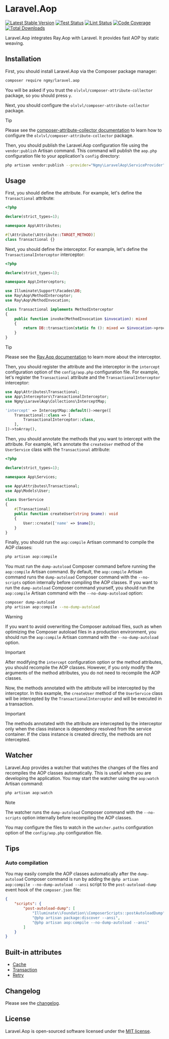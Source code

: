 # Laravel.Aop

[![Latest Stable Version](https://img.shields.io/packagist/v/ngmy/laravel.aop.svg?style=flat-square&label=stable)](https://packagist.org/packages/ngmy/laravel.aop)
[![Test Status](https://img.shields.io/github/actions/workflow/status/ngmy/laravel.aop/test.yml?style=flat-square&label=test)](https://github.com/ngmy/Laravel.aop/actions/workflows/test.yml)
[![Lint Status](https://img.shields.io/github/actions/workflow/status/ngmy/laravel.aop/lint.yml?style=flat-square&label=lint)](https://github.com/ngmy/Laravel.aop/actions/workflows/lint.yml)
[![Code Coverage](https://img.shields.io/coverallsCoverage/github/ngmy/Laravel.Aop?style=flat-square)](https://coveralls.io/github/ngmy/Laravel.Aop)
[![Total Downloads](https://img.shields.io/packagist/dt/ngmy/laravel.aop.svg?style=flat-square)](https://packagist.org/packages/ngmy/laravel.aop)

Laravel.Aop integrates Ray.Aop with Laravel. It provides fast AOP by static weaving.

## Installation

First, you should install Laravel.Aop via the Composer package manager:

```bash
composer require ngmy/laravel.aop
```

You will be asked if you trust the `olvlvl/composer-attribute-collector` package, so you should press `y`.

Next, you should configure the `olvlvl/composer-attribute-collector` package.

> [!TIP]
> Please see the [composer-attribute-collector documentation](https://github.com/olvlvl/composer-attribute-collector)
> to learn how to configure the `olvlvl/composer-attribute-collector` package.

Then, you should publish the Laravel.Aop configuration file using the `vendor:publish` Artisan command. This command
will publish the `aop.php` configuration file to your application's `config` directory:

```bash
php artisan vendor:publish --provider="Ngmy\LaravelAop\ServiceProvider"
```

## Usage

First, you should define the attribute.
For example, let's define the `Transactional` attribute:

```php
<?php

declare(strict_types=1);

namespace App\Attributes;

#[\Attribute(\Attribute::TARGET_METHOD)]
class Transactional {}
```

Next, you should define the interceptor.
For example, let's define the `TransactionalInterceptor` interceptor:

```php
<?php

declare(strict_types=1);

namespace App\Interceptors;

use Illuminate\Support\Facades\DB;
use Ray\Aop\MethodInterceptor;
use Ray\Aop\MethodInvocation;

class Transactional implements MethodInterceptor
{
    public function invoke(MethodInvocation $invocation): mixed
    {
        return DB::transaction(static fn (): mixed => $invocation->proceed());
    }
}
```

> [!TIP]
> Please see the [Ray.Aop documentation](https://github.com/ray-di/Ray.Aop) to learn more about the interceptor.

Then, you should register the attribute and the interceptor in the `intercept` configuration option of the
`config/aop.php` configuration file.
For example, let's register the `Transactional` attribute and the `TransactionalInterceptor` interceptor:

```php
use App\Attributes\Transactional;
use App\Interceptors\TransactionalInterceptor;
use Ngmy\LaravelAop\Collections\InterceptMap;

'intercept' => InterceptMap::default()->merge([
    Transactional::class => [
        TransactionalInterceptor::class,
    ],
])->toArray(),
```

Then, you should annotate the methods that you want to intercept with the attribute.
For example, let's annotate the `createUser` method of the `UserService` class with the `Transactional` attribute:

```php
<?php

declare(strict_types=1);

namespace App\Services;

use App\Attributes\Transactional;
use App\Models\User;

class UserService
{
    #[Transactional]
    public function createUser(string $name): void
    {
        User::create(['name' => $name]);
    }
}
```

Finally, you should run the `aop:compile` Artisan command to compile the AOP classes:

```bash
php artisan aop:compile
```

You must run the `dump-autoload` Composer command before running the `aop:compile` Artisan command.
By default, the `aop:compile` Artisan command runs the `dump-autoload` Composer command with the `--no-scripts` option
internally before compiling the AOP classes.
If you want to run the `dump-autoload` Composer command yourself, you should run the `aop:compile` Artisan
command with the `--no-dump-autoload` option:

```bash
composer dump-autoload
php artisan aop:compile --no-dump-autoload
```

> [!WARNING]
> If you want to avoid overwriting the Composer autoload files, such as when optimizing the Composer autoload files in
> a production environment, you should run the `aop:compile` Artisan command with the `--no-dump-autoload` option.

> [!IMPORTANT]
> After modifying the `intercept` configuration option or the method attributes, you should recompile the AOP classes.
> However, if you only modify the arguments of the method attributes, you do not need to recompile the AOP classes.

Now, the methods annotated with the attribute will be intercepted by the interceptor.
In this example, the `createUser` method of the `UserService` class will be intercepted by the
`TransactionalInterceptor` and will be executed in a transaction.

> [!IMPORTANT]
> The methods annotated with the attribute are intercepted by the interceptor only when the class instance is
> dependency resolved from the service container. If the class instance is created directly, the methods are not
> intercepted.

## Watcher

Laravel.Aop provides a watcher that watches the changes of the files and recompiles the AOP classes automatically.
This is useful when you are developing the application.
You may start the watcher using the `aop:watch` Artisan command:

```bash
php artisan aop:watch
```

> [!NOTE]
> The watcher runs the `dump-autoload` Composer command with the `--no-scripts` option internally before recompiling the
> AOP classes.

You may configure the files to watch in the `watcher.paths` configuration option of the `config/aop.php` configuration
file.

## Tips

### Auto compilation

You may easily compile the AOP classes automatically after the `dump-autoload` Composer command is run by adding the
`@php artisan aop:compile --no-dump-autoload --ansi` script to the `post-autoload-dump` event hook of the
`composer.json` file:

```json
{
    "scripts": {
        "post-autoload-dump": [
            "Illuminate\\Foundation\\ComposerScripts::postAutoloadDump",
            "@php artisan package:discover --ansi",
            "@php artisan aop:compile --no-dump-autoload --ansi"
        ]
    }
}
```

## Built-in attributes

- [Cache](https://ngmy.github.io/Laravel.Aop/namespaces/ngmy-laravelaop-aspects-cache-attributes.html)
- [Transaction](https://ngmy.github.io/Laravel.Aop/namespaces/ngmy-laravelaop-aspects-transaction-attributes.html)
- [Retry](https://ngmy.github.io/Laravel.Aop/namespaces/ngmy-laravelaop-aspects-retry-attributes.html)

## Changelog

Please see the [changelog](CHANGELOG.md).

## License

Laravel.Aop is open-sourced software licensed under the [MIT license](https://opensource.org/licenses/MIT).
